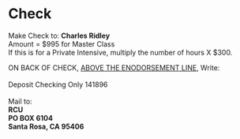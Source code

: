 # Check<br>
Make Check to: <b>Charles Ridley</b><br>Amount = $995 for Master Class<br> If this is for a Private Intensive, multiply the number of hours X $300.

ON BACK OF CHECK, <u>ABOVE THE ENODORSEMENT LINE</u>, Write:<br><br>Deposit Checking Only 141896
<br><br>Mail to: <b><br>RCU<br>PO BOX 6104<br>Santa Rosa, CA 95406
